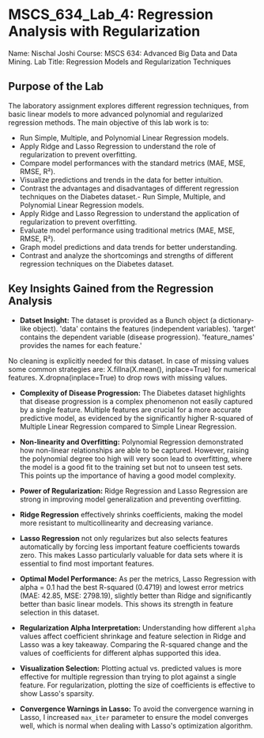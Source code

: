 # MSCS_634_Lab_4: Regression Analysis with Regularization
Name: Nischal Joshi
Course: MSCS 634: Advanced Big Data and Data Mining.
Lab Title: Regression Models and Regularization Techniques

## Purpose of the Lab 
The laboratory assignment explores different regression techniques, from basic linear models to more advanced polynomial and regularized regression methods. 
The main objective of this lab work is to:
- Run Simple, Multiple, and Polynomial Linear Regression models.
- Apply Ridge and Lasso Regression to understand the role of regularization to prevent overfitting.
- Compare model performances with the standard metrics (MAE, MSE, RMSE, R²).
- Visualize predictions and trends in the data for better intuition.
- Contrast the advantages and disadvantages of different regression techniques on the Diabetes dataset.- Run Simple, Multiple, and Polynomial Linear Regression models.
- Apply Ridge and Lasso Regression to understand the application of regularization to prevent overfitting.
- Evaluate model performance using traditional metrics (MAE, MSE, RMSE, R²).
- Graph model predictions and data trends for better understanding.
- Contrast and analyze the shortcomings and strengths of different regression techniques on the Diabetes dataset.

## Key Insights Gained from the Regression Analysis

- **Datset Insight:**
The dataset is provided as a Bunch object (a dictionary-like object).
'data' contains the features (independent variables).
'target' contains the dependent variable (disease progression).
'feature_names' provides the names for each feature.'

No cleaning is explicitly needed for this dataset.
In case of missing values some common strategies are:
X.fillna(X.mean(), inplace=True) for numerical features.
X.dropna(inplace=True) to drop rows with missing values.

- **Complexity of Disease Progression:** 
The Diabetes dataset highlights that disease progression is a complex phenomenon not easily captured by a single feature. Multiple features are crucial for a more accurate predictive model, as evidenced by the significantly higher R-squared of Multiple Linear Regression compared to Simple Linear Regression.

- **Non-linearity and Overfitting:** 
Polynomial Regression demonstrated how non-linear relationships are able to be captured. However, raising the polynomial degree too high will very soon lead to overfitting, where the model is a good fit to the training set but not to unseen test sets. This points up the importance of having a good model complexity.

- **Power of Regularization:** 
Ridge Regression and Lasso Regression are strong in improving model generalization and preventing overfitting.
- **Ridge Regression** effectively shrinks coefficients, making the model more resistant to multicollinearity and decreasing variance.
- **Lasso Regression** not only regularizes but also selects features automatically by forcing less important feature coefficients towards zero. This makes Lasso particularly valuable for data sets where it is essential to find most important features.

- **Optimal Model Performance:** 
As per the metrics, Lasso Regression with alpha = 0.1 had the best R-squared (0.4719) and lowest error metrics (MAE: 42.85, MSE: 2798.19), slightly better than Ridge and significantly better than basic linear models. This shows its strength in feature selection in this dataset.

- **Regularization Alpha Interpretation:**
Understanding how different `alpha` values affect coefficient shrinkage and feature selection in Ridge and Lasso was a key takeaway. Comparing the R-squared change and the values of coefficients for different alphas supported this idea.

- **Visualization Selection:**
Plotting actual vs. predicted values is more effective for multiple regression than trying to plot against a single feature. For regularization, plotting the size of coefficients is effective to show Lasso's sparsity.

- **Convergence Warnings in Lasso:**
To avoid the convergence warning in Lasso, I increased `max_iter` parameter to ensure the model converges well, which is normal when dealing with Lasso's optimization algorithm.

